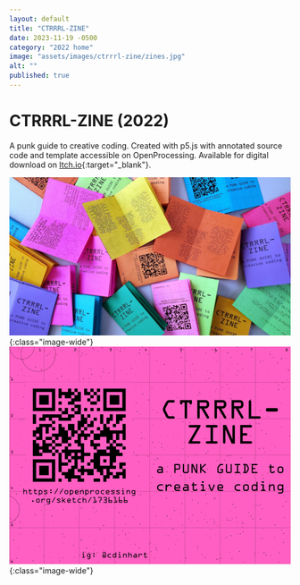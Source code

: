 ```yaml
---
layout: default
title: "CTRRRL-ZINE"
date: 2023-11-19 -0500
category: "2022 home"
image: "assets/images/ctrrrl-zine/zines.jpg"
alt: ""
published: true
---
```


# CTRRRL-ZINE (2022)

A punk guide to creative coding. Created with p5.js with annotated source code and template accessible on OpenProcessing. Available for digital download on [Itch.io](https://cdinhart.itch.io/ctrrrl-zine){:target="_blank"}.

![](assets/images/ctrrrl-zine/zines.jpg){:class="image-wide"}  
![](assets/images/ctrrrl-zine/cover.png){:class="image-wide"}  
